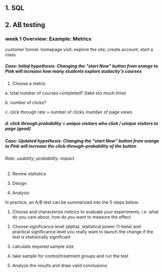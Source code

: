 ## 1. SQL
## 2. AB testing
### week 1 Overview: Example: Metrics

customer funnel: homepage visit; explore the site; create account; start a class

##### Case: Initial hypothesis: Changing the "start Now" button from orange to Pink will increase how many students explore audacity's courses

1. Choose a metric

a. total number of courses completed? (take too much time) 

b. number of clicks?  

c. click through rate = number of clicks /number of page views

##### d. click through probability = unique visitors who click / unique visitors to page (good)

##### Case: Updated hypothesis: Changing the "start Now" button from orange to Pink will increase the click-through-probability of the button

###### Rate: usability; probability: impact

2. Review statistics

3. Design

4. Analysis


In practice, an A/B test can be summarized into the 5 steps below:

1. Choose and characterize metrics to evaluate your experiments, i.e. what do you care about, how do you want to measure the effect

2. Choose significance level (alpha), statistical power (1-beta) and practical significance level you really want to launch the change if the test is statistically significant

3. calculate required sample size

4. take sample for control/treatment groups and run the test

5. Analyze the results and draw valid conclusions
 
